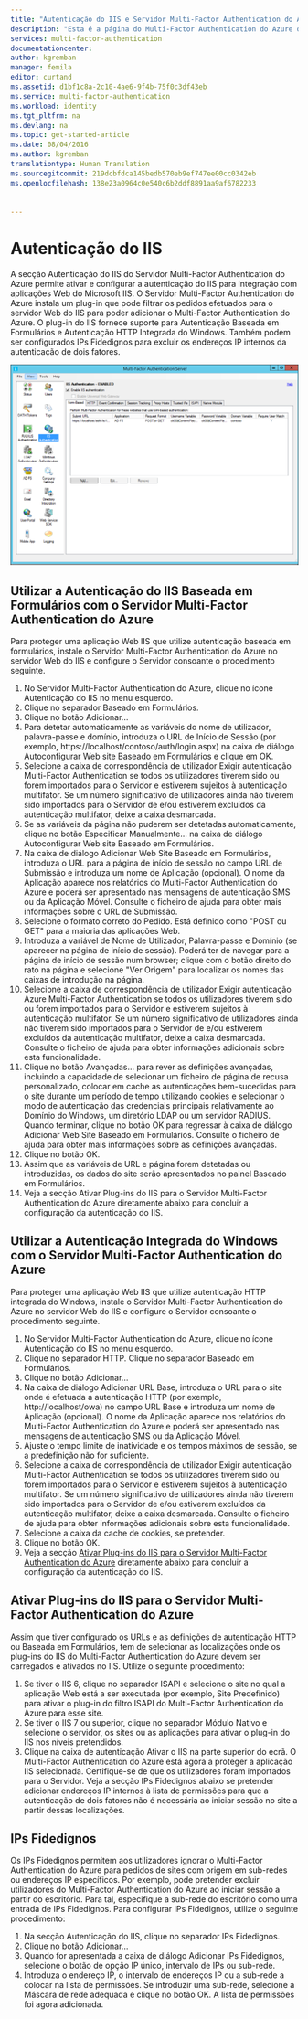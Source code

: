 ```yaml
---
title: "Autenticação do IIS e Servidor Multi-Factor Authentication do Azure"
description: "Esta é a página do Multi-Factor Authentication do Azure que irá ajudar a implementar a Autenticação do IIS e o Servidor Multi-Factor Authentication do Azure."
services: multi-factor-authentication
documentationcenter: 
author: kgremban
manager: femila
editor: curtand
ms.assetid: d1bf1c8a-2c10-4ae6-9f4b-75f0c3df43eb
ms.service: multi-factor-authentication
ms.workload: identity
ms.tgt_pltfrm: na
ms.devlang: na
ms.topic: get-started-article
ms.date: 08/04/2016
ms.author: kgremban
translationtype: Human Translation
ms.sourcegitcommit: 219dcbfdca145bedb570eb9ef747ee00cc0342eb
ms.openlocfilehash: 138e23a0964c0e540c6b2ddf8891aa9af6782233


---
```

# <a name="iis-authentication"></a>Autenticação do IIS
A secção Autenticação do IIS do Servidor Multi-Factor Authentication do Azure permite ativar e configurar a autenticação do IIS para integração com aplicações Web do Microsoft IIS. O Servidor Multi-Factor Authentication do Azure instala um plug-in que pode filtrar os pedidos efetuados para o servidor Web do IIS para poder adicionar o Multi-Factor Authentication do Azure. O plug-in do IIS fornece suporte para Autenticação Baseada em Formulários e Autenticação HTTP Integrada do Windows. Também podem ser configurados IPs Fidedignos para excluir os endereços IP internos da autenticação de dois fatores.

![Autenticação do IIS](./media/multi-factor-authentication-get-started-server-iis/iis.png)

## <a name="using-formbased-iis-authentication-with-azure-multifactor-authentication-server"></a>Utilizar a Autenticação do IIS Baseada em Formulários com o Servidor Multi-Factor Authentication do Azure
Para proteger uma aplicação Web IIS que utilize autenticação baseada em formulários, instale o Servidor Multi-Factor Authentication do Azure no servidor Web do IIS e configure o Servidor consoante o procedimento seguinte.

1. No Servidor Multi-Factor Authentication do Azure, clique no ícone Autenticação do IIS no menu esquerdo.
2. Clique no separador Baseado em Formulários.
3. Clique no botão Adicionar...
4. Para detetar automaticamente as variáveis do nome de utilizador, palavra-passe e domínio, introduza o URL de Início de Sessão (por exemplo, https://localhost/contoso/auth/login.aspx) na caixa de diálogo Autoconfigurar Web site Baseado em Formulários e clique em OK.
5. Selecione a caixa de correspondência de utilizador Exigir autenticação Multi-Factor Authentication se todos os utilizadores tiverem sido ou forem importados para o Servidor e estiverem sujeitos à autenticação multifator. Se um número significativo de utilizadores ainda não tiverem sido importados para o Servidor de e/ou estiverem excluídos da autenticação multifator, deixe a caixa desmarcada.
6. Se as variáveis da página não puderem ser detetadas automaticamente, clique no botão Especificar Manualmente... na caixa de diálogo Autoconfigurar Web site Baseado em Formulários.
7. Na caixa de diálogo Adicionar Web Site Baseado em Formulários, introduza o URL para a página de início de sessão no campo URL de Submissão e introduza um nome de Aplicação (opcional). O nome da Aplicação aparece nos relatórios do Multi-Factor Authentication do Azure e poderá ser apresentado nas mensagens de autenticação SMS ou da Aplicação Móvel. Consulte o ficheiro de ajuda para obter mais informações sobre o URL de Submissão.
8. Selecione o formato correto do Pedido. Está definido como "POST ou GET" para a maioria das aplicações Web.
9. Introduza a variável de Nome de Utilizador, Palavra-passe e Domínio (se aparecer na página de início de sessão). Poderá ter de navegar para a página de início de sessão num browser; clique com o botão direito do rato na página e selecione "Ver Origem" para localizar os nomes das caixas de introdução na página.
10. Selecione a caixa de correspondência de utilizador Exigir autenticação Azure Multi-Factor Authentication se todos os utilizadores tiverem sido ou forem importados para o Servidor e estiverem sujeitos à autenticação multifator. Se um número significativo de utilizadores ainda não tiverem sido importados para o Servidor de e/ou estiverem excluídos da autenticação multifator, deixe a caixa desmarcada. Consulte o ficheiro de ajuda para obter informações adicionais sobre esta funcionalidade.
11. Clique no botão Avançadas... para rever as definições avançadas, incluindo a capacidade de selecionar um ficheiro de página de recusa personalizado, colocar em cache as autenticações bem-sucedidas para o site durante um período de tempo utilizando cookies e selecionar o modo de autenticação das credenciais principais relativamente ao Domínio do Windows, um diretório LDAP ou um servidor RADIUS. Quando terminar, clique no botão OK para regressar à caixa de diálogo Adicionar Web Site Baseado em Formulários. Consulte o ficheiro de ajuda para obter mais informações sobre as definições avançadas.
12. Clique no botão OK.
13. Assim que as variáveis de URL e página forem detetadas ou introduzidas, os dados do site serão apresentados no painel Baseado em Formulários.
14. Veja a secção Ativar Plug-ins do IIS para o Servidor Multi-Factor Authentication do Azure diretamente abaixo para concluir a configuração da autenticação do IIS.

## <a name="using-integrated-windows-authentication-with-azure-multifactor-authentication-server"></a>Utilizar a Autenticação Integrada do Windows com o Servidor Multi-Factor Authentication do Azure
Para proteger uma aplicação Web IIS que utilize autenticação HTTP integrada do Windows, instale o Servidor Multi-Factor Authentication do Azure no servidor Web do IIS e configure o Servidor consoante o procedimento seguinte.

1. No Servidor Multi-Factor Authentication do Azure, clique no ícone Autenticação do IIS no menu esquerdo.
2. Clique no separador HTTP. Clique no separador Baseado em Formulários.
3. Clique no botão Adicionar...
4. Na caixa de diálogo Adicionar URL Base, introduza o URL para o site onde é efetuada a autenticação HTTP (por exemplo, http://localhost/owa) no campo URL Base e introduza um nome de Aplicação (opcional). O nome da Aplicação aparece nos relatórios do Multi-Factor Authentication do Azure e poderá ser apresentado nas mensagens de autenticação SMS ou da Aplicação Móvel.
5. Ajuste o tempo limite de inatividade e os tempos máximos de sessão, se a predefinição não for suficiente.
6. Selecione a caixa de correspondência de utilizador Exigir autenticação Multi-Factor Authentication se todos os utilizadores tiverem sido ou forem importados para o Servidor e estiverem sujeitos à autenticação multifator. Se um número significativo de utilizadores ainda não tiverem sido importados para o Servidor de e/ou estiverem excluídos da autenticação multifator, deixe a caixa desmarcada. Consulte o ficheiro de ajuda para obter informações adicionais sobre esta funcionalidade.
7. Selecione a caixa da cache de cookies, se pretender.
8. Clique no botão OK.
9. Veja a secção [Ativar Plug-ins do IIS para o Servidor Multi-Factor Authentication do Azure](#enable-iis-plug-ins-for-azure-multi-factor-authentication-server) diretamente abaixo para concluir a configuração da autenticação do IIS.

## <a name="enable-iis-plugins-for-azure-multifactor-authentication-server"></a>Ativar Plug-ins do IIS para o Servidor Multi-Factor Authentication do Azure
Assim que tiver configurado os URLs e as definições de autenticação HTTP ou Baseada em Formulários, tem de selecionar as localizações onde os plug-ins do IIS do Multi-Factor Authentication do Azure devem ser carregados e ativados no IIS. Utilize o seguinte procedimento:

1. Se tiver o IIS 6, clique no separador ISAPI e selecione o site no qual a aplicação Web está a ser executada (por exemplo, Site Predefinido) para ativar o plug-in do filtro ISAPI do Multi-Factor Authentication do Azure para esse site.
2. Se tiver o IIS 7 ou superior, clique no separador Módulo Nativo e selecione o servidor, os sites ou as aplicações para ativar o plug-in do IIS nos níveis pretendidos.
3. Clique na caixa de autenticação Ativar o IIS na parte superior do ecrã. O Multi-Factor Authentication do Azure está agora a proteger a aplicação IIS selecionada. Certifique-se de que os utilizadores foram importados para o Servidor. Veja a secção IPs Fidedignos abaixo se pretender adicionar endereços IP internos à lista de permissões para que a autenticação de dois fatores não é necessária ao iniciar sessão no site a partir dessas localizações.

## <a name="trusted-ips"></a>IPs Fidedignos
Os IPs Fidedignos permitem aos utilizadores ignorar o Multi-Factor Authentication do Azure para pedidos de sites com origem em sub-redes ou endereços IP específicos. Por exemplo, pode pretender excluir utilizadores do Multi-Factor Authentication do Azure ao iniciar sessão a partir do escritório. Para tal, especifique a sub-rede do escritório como uma entrada de IPs Fidedignos. Para configurar IPs Fidedignos, utilize o seguinte procedimento:

1. Na secção Autenticação do IIS, clique no separador IPs Fidedignos.
2. Clique no botão Adicionar...
3. Quando for apresentada a caixa de diálogo Adicionar IPs Fidedignos, selecione o botão de opção IP único, intervalo de IPs ou sub-rede.
4. Introduza o endereço IP, o intervalo de endereços IP ou a sub-rede a colocar na lista de permissões. Se introduzir uma sub-rede, selecione a Máscara de rede adequada e clique no botão OK. A lista de permissões foi agora adicionada.




<!--HONumber=Nov16_HO2-->


